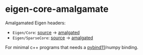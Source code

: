 # eigen-core-amalgamate

Amalgamated Eigen headers:

-   `Eigen/Core`: [source](eigen-src/Eigen/Core) -> [amalgated](eigen-dst/Eigen/Core)
-   `Eigen/SparseCore`: [source](eigen-src/Eigen/Sparse) -> [amalgated](eigen-dst/Eigen/SparseCore)

For minimal c++ programs that needs a [pybind11](https://github.com/pybind/pybind11/blob/master/include/pybind11/eigen/matrix.h)/numpy binding.